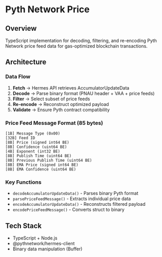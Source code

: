 # Pyth Network Price 

## Overview

TypeScript implementation for decoding, filtering, and re-encoding Pyth Network price feed data for gas-optimized blockchain transactions.



## Architecture

### Data Flow

1. **Fetch** → Hermes API retrieves AccumulatorUpdateData
2. **Decode** → Parse binary format (PNAU header + VAA + price feeds)
3. **Filter** → Select subset of price feeds
4. **Re-encode** → Reconstruct optimized payload
5. **Validate** → Ensure Pyth contract compatibility

### Price Feed Message Format (85 bytes)

```
[1B] Message Type (0x00)
[32B] Feed ID
[8B] Price (signed int64 BE)
[8B] Confidence (uint64 BE)
[4B] Exponent (int32 BE)
[8B] Publish Time (uint64 BE)
[8B] Previous Publish Time (uint64 BE)
[8B] EMA Price (signed int64 BE)
[8B] EMA Confidence (uint64 BE)
```

### Key Functions

- `decodeAccumulatorUpdateData()` - Parses binary Pyth format
- `parsePriceFeedMessage()` - Extracts individual price data
- `encodeAccumulatorUpdateData()` - Reconstructs filtered payload
- `encodePriceFeedMessage()` - Converts struct to binary


## Tech Stack

- TypeScript + Node.js
- @pythnetwork/hermes-client
- Binary data manipulation (Buffer)
